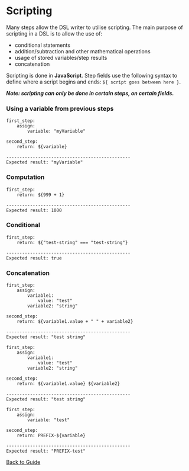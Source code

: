 # Scripting

Many steps allow the DSL writer to utilise scripting. The main purpose of scripting in a DSL is to allow the use of:

* conditional statements
* addition/subtraction and other mathematical operations
* usage of stored variables/step results
* concatenation

Scripting is done in **JavaScript**. Step fields use the following syntax to define where a script begins and ends: `${ script goes between here }`.

***Note: scripting can only be done in certain steps, on certain fields.*** 

### Using a variable from previous steps

```
first_step:
    assign: 
        variable: "myVariable"

second_step:
    return: ${variable}
    
-----------------------------------------------
Expected result: "myVariable" 
```

### Computation

```
first_step:
    return: ${999 + 1}
    
-----------------------------------------------
Expected result: 1000 
```

### Conditional

```
first_step:
    return: ${"test-string" === "test-string"}
    
-----------------------------------------------
Expected result: true 
```

### Concatenation

```
first_step:
    assign: 
        variable1: 
            value: "test"
        variable2: "string"

second_step:
    return: ${variable1.value + " " + variable2}
    
-----------------------------------------------
Expected result: "test string" 
```

```
first_step:
    assign: 
        variable1: 
            value: "test"
        variable2: "string"

second_step:
    return: ${variable1.value} ${variable2}
    
-----------------------------------------------
Expected result: "test string" 
```

```
first_step:
    assign: 
        variable: "test"
        
second_step:
    return: PREFIX-${variable}
    
-----------------------------------------------
Expected result: "PREFIX-test" 
```

[Back to Guide](../GUIDE.md#Writing-DSL-files)
